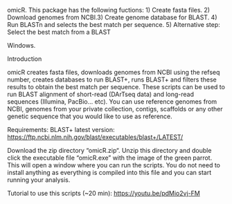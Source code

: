 
omicR. This package has the following fuctions: 1) Create fasta files. 2) Download genomes from NCBI.3) Create genome database for BLAST. 4) Run BLASTn and selects the best match per sequence. 5) Alternative step: Select the best match from a BLAST 

Windows. 

Introduction

omicR creates fasta files, downloads genomes from NCBI using the refseq number, creates databases to run BLAST+, runs BLAST+ and filters these results to obtain the best match per sequence. 
These scripts can be used to run BLAST alignment of short-read (DArTseq data) and long-read sequences (Illumina, PacBio… etc). You can use reference genomes from NCBI, genomes from your private collection, contigs, scaffolds or any other genetic sequence that you would like to use as reference. 



Requirements: BLAST+ latest version: https://ftp.ncbi.nlm.nih.gov/blast/executables/blast+/LATEST/ 


Download the zip directory “omicR.zip“.  Unzip this directory and double click the executable file “omicR.exe” with the image of the green parrot. This will open a window where you can run the scripts. You do not need to install anything as everything is compiled into this file and you can start running your analysis. 



Tutorial to use this scripts (~20 min): https://youtu.be/pdMio2vj-FM 

